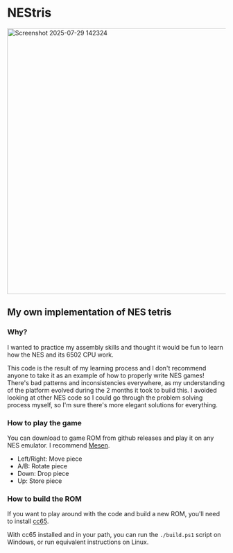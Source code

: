 # NEStris

<img width="594" height="613" alt="Screenshot 2025-07-29 142324" src="https://github.com/user-attachments/assets/f38a6505-e1fe-4bc9-835c-cf83a3eed821" />

## My own implementation of NES tetris

### Why?

I wanted to practice my assembly skills and thought it would be fun to learn how the NES and its 6502 CPU work.

This code is the result of my learning process and I don't recommend anyone to take it as an example of how to properly write NES games! There's bad patterns and inconsistencies everywhere, as my understanding of the platform evolved during the 2 months it took to build this. I avoided looking at other NES code so I could go through the problem solving process myself, so I'm sure there's more elegant solutions for everything.

### How to play the game

You can download to game ROM from github releases and play it on any NES emulator. I recommend [Mesen](https://www.mesen.ca/).

- Left/Right: Move piece
- A/B: Rotate piece
- Down: Drop piece
- Up: Store piece

### How to build the ROM

If you want to play around with the code and build a new ROM, you'll need to install [cc65](https://cc65.github.io/).

With cc65 installed and in your path, you can run the `./build.ps1` script on Windows, or run equivalent instructions on Linux.

